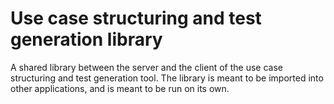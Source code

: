 Use case structuring and test generation library
================================================

A shared library between the server and the client of the use case structuring and test generation tool.
The library is meant to be imported into other applications, and is meant to be run on its own.